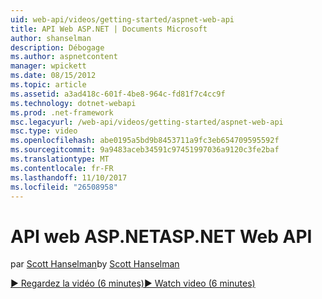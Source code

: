 ```yaml
---
uid: web-api/videos/getting-started/aspnet-web-api
title: API Web ASP.NET | Documents Microsoft
author: shanselman
description: Débogage
ms.author: aspnetcontent
manager: wpickett
ms.date: 08/15/2012
ms.topic: article
ms.assetid: a3ad418c-601f-4be8-964c-fd81f7c4cc9f
ms.technology: dotnet-webapi
ms.prod: .net-framework
msc.legacyurl: /web-api/videos/getting-started/aspnet-web-api
msc.type: video
ms.openlocfilehash: abe0195a5bd9b8453711a9fc3eb654709595592f
ms.sourcegitcommit: 9a9483aceb34591c97451997036a9120c3fe2baf
ms.translationtype: MT
ms.contentlocale: fr-FR
ms.lasthandoff: 11/10/2017
ms.locfileid: "26508958"
---
```

<a name="aspnet-web-api"></a><span data-ttu-id="8d0d9-103">API web ASP.NET</span><span class="sxs-lookup"><span data-stu-id="8d0d9-103">ASP.NET Web API</span></span>
====================
<span data-ttu-id="8d0d9-104">par [Scott Hanselman](https://github.com/shanselman)</span><span class="sxs-lookup"><span data-stu-id="8d0d9-104">by [Scott Hanselman](https://github.com/shanselman)</span></span>

[<span data-ttu-id="8d0d9-105">&#9654; Regardez la vidéo (6 minutes)</span><span class="sxs-lookup"><span data-stu-id="8d0d9-105">&#9654; Watch video (6 minutes)</span></span>](https://channel9.msdn.com/Blogs/ASP-NET-Site-Videos/aspnet-web-api)

